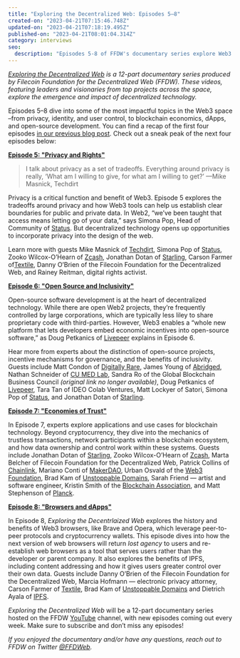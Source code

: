 ```yaml
---
title: "Exploring the Decentralized Web: Episodes 5–8"
created-on: "2023-04-21T07:15:46.748Z"
updated-on: "2023-04-21T07:18:19.495Z"
published-on: "2023-04-21T08:01:04.314Z"
category: interviews
seo:
  description: "Episodes 5-8 of FFDW's documentary series explore Web3 privacy, open-source development, blockchain economics, and decentralized browsers with industry experts."
---
```


_[Exploring the Decentralized Web](https://www.youtube.com/watch?v=P0yfvedPY94&list=PL37YlBYJT0nmfqDnbov6lKHUyZvRfQjap&index=1) is a 12-part documentary series produced by Filecoin Foundation for the Decentralized Web (FFDW). These videos, featuring leaders and visionaries from top projects across the space, explore the emergence and impact of decentralized technology._

Episodes 5–8 dive into some of the most impactful topics in the Web3 space –from privacy, identity, and user control, to blockchain economics, dApps, and open-source development. You can find a recap of the first four episodes [in our previous blog post](https://medium.com/@FFDWeb/check-out-our-docuseries-exploring-the-decentralized-web-b7d13e2415d). Check out a sneak peak of the next four episodes below:

**[Episode 5: "Privacy and Rights"](https://www.youtube.com/watch?v=paeI3LiHIuI&t=1s)**

> I talk about privacy as a set of tradeoffs. Everything around privacy is really, ‘What am I willing to give, for what am I willing to get?’ —Mike Masnick, Techdirt

Privacy is a critical function and benefit of Web3. Episode 5 explores the tradeoffs around privacy and how Web3 tools can help us establish clear boundaries for public and private data. In Web2, “we’ve been taught that access means letting go of your data,” says Simona Pop, Head of Community of [Status](https://status.im/get/). But decentralized technology opens up opportunities to incorporate privacy into the design of the web.

Learn more with guests Mike Masnick of [Techdirt](https://www.techdirt.com/), Simona Pop of [Status](https://status.im/get/), Zooko Wilcox-O’Hearn of [Zcash](https://z.cash/), Jonathan Dotan of [Starling](https://www.starlinglab.org/), Carson Farmer of[Textile](https://www.textile.io/), Danny O’Brien of the Filecoin Foundation for the Decentralized Web, and Rainey Reitman, digital rights activist.

**[Episode 6: "Open Source and Inclusivity"](https://www.youtube.com/watch?v=wjy4Dv1-pHU)**

Open-source software development is at the heart of decentralized technology. While there are open Web2 projects, they’re frequently controlled by large corporations, which are typically less liley to share proprietary code with third-parties. However, Web3 enables a “whole new platform that lets developers embed economic incentives into open-source software,” as Doug Petkanics of [Livepeer](https://livepeer.org/) explains in Episode 6.

Hear more from experts about the distinction of open-source projects, incentive mechanisms for governance, and the benefits of inclusivity. Guests include Matt Condon of [Digitally Rare](https://anchor.fm/digitallyrare), James Young of [Abridged](https://abridged.io/), Nathan Schneider of [CU MED Lab](https://www.colorado.edu/lab/medlab/about), Sandra Ro of the Global Blockchain Business Council _(original link no longer available)_, Doug Petkanics of [Livepeer](https://livepeer.org/), Tara Tan of IDEO Colab Ventures, Matt Lockyer of Satori, Simona Pop of [Status](https://status.im/get/), and Jonathan Dotan of [Starling](https://www.starlinglab.org/).

**[Episode 7: "Economies of Trust"](https://www.youtube.com/watch?v=KBq0GsTj3ho)**

In Episode 7, experts explore applications and use cases for blockchain technology. Beyond cryptocurrency, they dive into the mechanics of trustless transactions, network participants within a blockchain ecosystem, and how data ownership and control work within these systems. Guests include Jonathan Dotan of [Starling](https://www.starlinglab.org/), Zooko Wilcox-O’Hearn of [Zcash](https://z.cash/), Marta Belcher of Filecoin Foundation for the Decentralized Web, Patrick Collins of [Chainlink](https://chain.link/), Mariano Conti of [MakerDAO](https://makerdao.com/en/), Urban Osvald of the [Web3 Foundation](https://web3.foundation/), Brad Kam of [Unstoppable Domains](https://unstoppabledomains.com/), Sarah Friend — artist and software engineer, Kristin Smith of the [Blockchain Association](https://theblockchainassociation.org/), and Matt Stephenson of [Planck](https://planckdata.com/).

**[Episode 8: "Browsers and dApps"](https://www.youtube.com/watch?v=wF_a2vR4zxQ)**

In Episode 8, _Exploring the Decentrlaized Web_ explores the history and benefits of Web3 browsers, like Brave and Opera, which leverage peer-to-peer protocols and cryptocurrency wallets. This episode dives into how the next version of web browsers will return _lost agency_ to users and re-establish web browsers as a tool that serves users rather than the developer or parent company. It also explores the benefits of IPFS, including content addressing and how it gives users greater control over their own data. Guests include Danny O’Brien of the Filecoin Foundation for the Decentralized Web, Marcia Hofmann — electronic privacy attorney, Carson Farmer of [Textile](https://www.textile.io/), Brad Kam of [Unstoppable Domains](https://unstoppabledomains.com/) and Dietrich Ayala of [IPFS](https://ipfs.io/).

_Exploring the Decentralized Web_ will be a 12-part documentary series hosted on the FFDW [YouTube](https://www.youtube.com/channel/UCbj3Hck5cwKURkZKHjg_MKQ) channel, with new episodes coming out every week. Make sure to subscribe and don’t miss any episodes!

_If you enjoyed the documentary and/or have any questions, reach out to FFDW on Twitter [@FFDWeb](https://twitter.com/ffdweb)._

